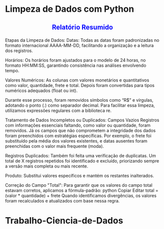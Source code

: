 
# Limpeza de Dados com Python
## <p align="center"><strong><span style="color:blue;">Relatório Resumido</span></strong></p>

Etapas da Limpeza de Dados:
Datas:
Todas as datas foram padronizadas no formato internacional AAAA-MM-DD, facilitando a organização e a leitura dos registros.

Horários:
Os horários foram ajustados para o modelo de 24 horas, no formato HH:MM:SS, garantindo consistência nas análises envolvendo tempo.

Valores Numéricos:
As colunas com valores monetários e quantitativos como valor, quantidade, frete e total. Depois foram convertidas para tipos numéricos adequados (float ou int).

Durante esse processo, foram removidos símbolos como “R$” e vírgulas, adotando o ponto (.) como separador decimal. Para facilitar essa limpeza, utilizamos expressões regulares com a biblioteca re.

Tratamento de Dados Incompletos ou Duplicados:
Campos Vazios
Registros com informações essenciais faltando, como valor ou quantidade, foram removidos.
Já os campos que não comprometem a integridade dos dados foram preenchidos com estratégias específicas. Por exemplo, o frete foi substituído pela média dos valores existentes, e datas ausentes foram preenchidas com o valor mais frequente (moda).

Registros Duplicados:
Também foi feita uma verificação de duplicatas. Um total de X registros repetidos foi identificado e excluído, priorizando sempre a versão mais completa ou mais recente.

Produto:
Substitui valores específicos e mantém os restantes inalterados.

Correção do Campo "Total":
Para garantir que os valores do campo total estavam corretos, aplicamos a fórmula-padrão:
python
Copiar
Editar
total = (valor * quantidade) + frete
Quando identificamos divergências, os valores foram recalculados e atualizados com base nessa regra.
# Trabalho-Ciencia-de-Dados


